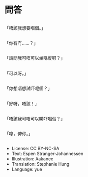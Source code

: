 # 問答

##
「唔該我想要嗰個。」

##
「你有冇……？」

##
「請問我可唔可以坐喺度呀？」

##
「可以呀。」

##
「你想唔想試吓呢個？」

##
「好呀，唔該！」

##
「唔該我可唔可以睇吓嗰個？」

##
「嗱，俾你。」

##
* License: CC BY-NC-SA
* Text: Espen Stranger-Johannessen
* Illustration: Aakanee
* Translation: Stephanie Hung
* Language: yue
